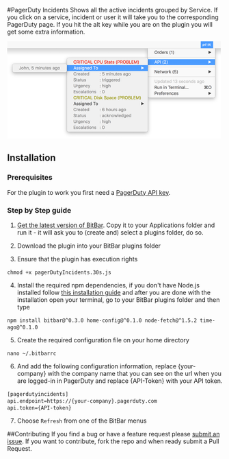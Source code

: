 #PagerDuty Incidents
Shows all the active incidents grouped by Service. If you click on a service, incident or user it will take you to the corresponding PagerDuty page. If you hit the alt key while you are on the plugin you will get some extra information.

![PagerDuty Incidents Screenshot](https://github.com/PedroFuentes/bitbar-plugins/blob/master/images/PagerDutyIncidents_Screenshot.png)

## Installation
### Prerequisites
For the plugin to work you first need a [PagerDuty API key](https://support.pagerduty.com/hc/en-us/articles/202829310-Generating-an-API-Key).

### Step by Step guide
1. [Get the latest version of BitBar](https://github.com/matryer/bitbar/releases). Copy it to your Applications folder and run it - it will ask you to (create and) select a plugins folder, do so.

2. Download the plugin into your BitBar plugins folder

3. Ensure that the plugin has execution rights

```console
chmod +x pagerDutyIncidents.30s.js
```

4. Install the required npm dependencies, if you don't have Node.js installed follow [this installation guide](https://docs.npmjs.com/getting-started/installing-node) and after you are done with the installation open your terminal, go to your BitBar plugins folder and then type

```console
npm install bitbar@^0.3.0 home-config@^0.1.0 node-fetch@^1.5.2 time-ago@^0.1.0
```

5. Create the required configuration file on your home directory

```console
nano ~/.bitbarrc
```

6. And add the following configuration information, replace {your-company} with the company name that you can see on the url when you are logged-in in PagerDuty and replace {API-Token} with your API token.

```
[pagerdutyincidents]
api.endpoint=https://{your-company}.pagerduty.com
api.token={API-token}
```

7. Choose `Refresh` from one of the BitBar menus

##Contributing
If you find a bug or have a feature request please [submit an issue](https://github.com/PedroFuentes/bitbar-plugins/issues/new). If you want to contribute, fork the repo and when ready submit a Pull Request.
